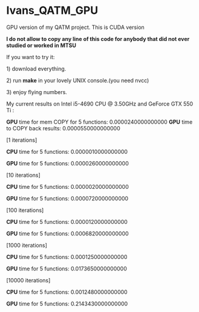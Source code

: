 # Ivans_QATM_GPU
GPU version of my QATM project. This is CUDA version

<b>I do not allow to copy any line of this code for anybody that did not ever studied or worked in MTSU</b>

If you want to try it:
<p>  1) download everything.
<p>  2) run <b>make</b> in your lovely UNIX console.(you need nvcc)
<p>  3) enjoy flying numbers.

My current results on Intel i5-4690 CPU @ 3.50GHz and GeForce GTX 550 Ti :

<b>GPU</b> time for mem COPY for 5 functions: 0.0000240000000000
<b>GPU</b> time to COPY back results: 0.0000550000000000

<p>[1 iterations]
<p><b>CPU</b> time for 5 functions: 0.0000010000000000
<p><b>GPU</b> time for 5 functions: 0.0000260000000000

<p>[10 iterations]
<p><b>CPU</b> time for 5 functions: 0.0000020000000000
<p><b>GPU</b> time for 5 functions: 0.0000720000000000

<p>[100 iterations]
<p><b>CPU</b> time for 5 functions: 0.0000120000000000
<p><b>GPU</b> time for 5 functions: 0.0006820000000000

<p>[1000 iterations]
<p><b>CPU</b> time for 5 functions: 0.0001250000000000
<p><b>GPU</b> time for 5 functions: 0.0173650000000000

<p>[10000 iterations]
<p><b>CPU</b> time for 5 functions: 0.0012480000000000
<p><b>GPU</b> time for 5 functions: 0.2143430000000000